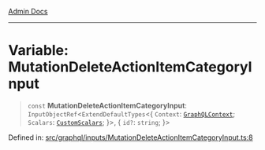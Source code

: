[Admin Docs](/)

***

# Variable: MutationDeleteActionItemCategoryInput

> `const` **MutationDeleteActionItemCategoryInput**: `InputObjectRef`\<`ExtendDefaultTypes`\<\{ `Context`: [`GraphQLContext`](../../../context/type-aliases/GraphQLContext.md); `Scalars`: [`CustomScalars`](../../../scalars/type-aliases/CustomScalars.md); \}\>, \{ `id?`: `string`; \}\>

Defined in: [src/graphql/inputs/MutationDeleteActionItemCategoryInput.ts:8](https://github.com/gautam-divyanshu/talawa-api/blob/a895c36f24acf725ac16aa7e0f8e50ef9fa64c42/src/graphql/inputs/MutationDeleteActionItemCategoryInput.ts#L8)
